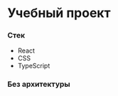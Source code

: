 <h1>Учебный проект</h1>
<h3>Стек</h3>
<ul>
  <li>React</li>
  <li>CSS</li>
  <li>TypeScript</li>
</ul>
<h3>Без архитектуры</h3>
